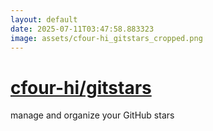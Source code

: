 ```yaml
---
layout: default
date: 2025-07-11T03:47:58.883323
image: assets/cfour-hi_gitstars_cropped.png
---
```


# [cfour-hi/gitstars](https://github.com/cfour-hi/gitstars)

manage and organize your GitHub stars
